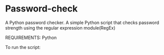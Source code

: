 # Password-check
A Python password checker.
A simple Python script that checks password strength using the regular expression module(RegEx)

REQUIREMENTS:
Python

To run the script:

